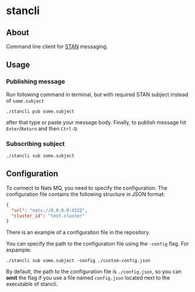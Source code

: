 # stancli

## About
Command line client for [STAN](https://docs.nats.io/legacy/stan/intro) messaging.

## Usage

### Publishing message

Run following command in terminal, but with required STAN subject instead of `some.subject`

```
./stancli pub some.subject
```

after that type or paste your message body. Finally, to publish message hit `Enter`/`Return` and then `Ctrl-D`.

### Subscribing subject

```
./stancli sub some.subject
```

## Configuration

To connect to Nats MQ, you need to specify the configuration. The configuration file contains the following structure in JSON format:
```json
{
  "url": "nats://0.0.0.0:4222",
  "cluster_id": "test-cluster"
}
```
There is an example of a configuration file in the repository.

You can specify the path to the configuration file using the `-config` flag. For expample:
```
./stancli sub some.subject -config ./custom-config.json
```

By default, the path to the configuration file is `./config.json`, so you can **omit** the flag if you use a file named `config.json` located next to the executable of stancli.
